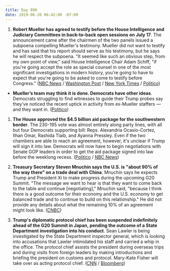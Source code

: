 ```yaml
---
title: Day 890
date: 2019-06-26 06:42:00 -07:00
---
```


1. **Robert Mueller has agreed to testify before the House Intelligence and Judiciary Committees in back-to-back open sessions on July 17**. The announcement came after the chairmen of the two panels issued a subpoena compelling Mueller's testimony. Mueller did not want to testify and has said that his report should serve as his testimony, but he says he will respect the subpoena. "It seemed like such an obvious step, from my own point of view," said House Intelligence Chair Adam Schiff, "if you're going accept the role as special counsel in one of the most significant investigations in modern history, you're going to have to expect that you're going to be asked to come to testify before Congress." ([NBC News](https://www.nbcnews.com/politics/congress/robert-mueller-testify-publicly-house-committees-july-17-n1021796) / [Washington Post](https://www.washingtonpost.com/politics/mueller-to-testify-to-congress-in-open-session-about-his-investigation/2019/06/25/dde8c95a-975b-11e9-916d-9c61607d8190_story.html?utm_term=.a506bd673c70) / [New York Times](https://www.nytimes.com/2019/06/25/us/politics/robert-mueller-testify.html) / [Politico](https://www.cnn.com/2019/06/25/politics/robert-mueller-will-testify/index.html))

* **Mueller’s team may think it is done. Democrats have other ideas**. Democrats struggling to find witnesses to guide their Trump probes say they’ve noticed the recent uptick in activity from ex-Mueller staffers — and they want in. ([Politico](https://www.politico.com/story/2019/06/26/robert-mueller-team-democrats-1382892))

1. **The House approved the $4.5 billion aid package for the southwestern border**. The 230-195 vote was almost entirely along party lines, with all but four Democrats supporting bill: Reps. Alexandria Ocasio-Cortez, Ilhan Omar, Rashida Tlaib, and Ayanna Pressley. Even if the two chambers are able to reach an agreement, however, it's unclear if Trump will sign it into law. Democrats will now have to begin negotiations with Senate GOP leaders in order to get the aid package signed into law before the weeklong recess. ([Politico](https://www.politico.com/story/2019/06/25/nancy-pelosi-border-spending-package-1382038) / [NBC News](https://www.nbcnews.com/politics/congress/house-passes-border-funding-bill-address-humanitarian-crisis-n1021511))

2. **Treasury Secretary Steven Mnuchin says the U.S. is "about 90% of the way there" on a trade deal with China**. Mnuchin says he expects Trump and President Xi to make progress during the upcoming G20 Summit. "The message we want to hear is that they want to come back to the table and continue \[negotiating\]," Mnuchin said, "because I think there is a good outcome for their economy and the U.S. economy to get balanced trade and to continue to build on this relationship." He did not provide any details about what the remaining 10% of an agreement might look like. ([CNBC](https://www.cnbc.com/2019/06/26/mnuchin-says-us-china-trade-deal-was-90-percent-complete.html))

3. **Trump's diplomatic protocol chief has been suspended indefinitely ahead of the G20 Summit in Japan, pending the outcome of a State Department investigation into his conduct**. Sean Lawler is being investigated by the State Department inspector general, which is looking into accusations that Lawler intimidated his staff and carried a whip in the office. The protocol chief assists the president during overseas trips and during visits from foreign leaders by making introductions and briefing the president on customs and protocol. Mary-Kate Fisher will take over as acting protocol chief. ([CNN](https://www.cnn.com/2019/06/26/politics/state-department-protocol-chief-suspended/index.html) / [Bloomberg](https://www.bloomberg.com/news/articles/2019-06-25/trump-s-protocol-chief-is-quitting-just-before-the-g-20-summit))